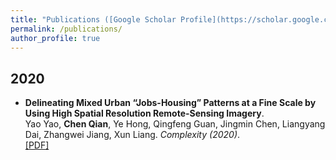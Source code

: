 ```yaml
---
title: "Publications ([Google Scholar Profile](https://scholar.google.co.uk/citations?hl=en&user=KJ-UnZwAAAAJ))"
permalink: /publications/
author_profile: true
---
```

## 2020
* <b>Delineating Mixed Urban “Jobs-Housing” Patterns at a Fine Scale by Using High Spatial Resolution Remote-Sensing Imagery</b>. <br>
Yao Yao, <b>Chen Qian</b>, Ye Hong, Qingfeng Guan, Jingmin Chen, Liangyang Dai, Zhangwei Jiang, Xun Liang. <i>Complexity (2020)</i>.<br>
[[PDF]](https://downloads.hindawi.com/journals/complexity/2020/8018629.pdf)